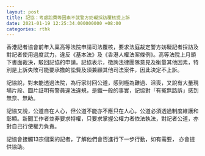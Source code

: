 ```yaml
---
layout: post
title: 記協：考慮訟費等因素不就警方妨礙採訪覆核提上訴
date: 2021-01-19 12:25:34.000000000 +08:00
categories: rthk
---
```


香港記者協會前年入稟高等法院申請司法覆核，要求法庭裁定警方妨礙記者採訪及對記者使用過度武力，違反《基本法》及《香港人權法案條例》。高等法院上月頒下書面裁決，駁回記協的申請。記協表示，徵詢法律團隊意見及衡量其他因素，特別是上訴失敗可能要承擔的訟費及須兼顧其他司法案件，因此決定不上訴。

記協說，對未能透過法院，為行家討回公道，感到極為難過、沮喪，又說有大量現場片段、圖片証明有警員違法違規，是鐵一般的事實，記協對「有冤無路訴」感到無奈、無助。

記協又說，公道自在人心，但公道不能亦不應只在人心，公道必須透過制度維護和彰顯。新聞工作者並非要求特權，只要求掌握公權力者依法執法，對記者公道，亦對自己行使權力負責。

記協會接觸13宗個案的記者，了解他們會否進行下一步行動，如有需要， 亦會提供協助。
